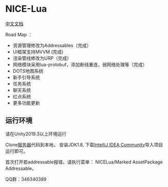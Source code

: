 # NICE-Lua

[中文文档](https://justin-sky.github.io/Nice-Lua)

Road Map ：

* 资源管理修改为Addressables（完成）
* UI框架支持MVVM (完成)
* 渲染管线修改为URP（完成）
* 网络模块采用lua-protobuf，添加断线重连，弱网络处理等（完成）
* DOTS地图系统
* 新手引导系统
* 任务系统
* 聊天系统
* 红点系统
* 更多功能更新

## 运行环境

请在Unity2019.3以上环境运行

Clone[服务器](https://github.com/Justin-sky/Nice-Server)代码到本地， 安装JDK1.8, 下载[IntelliJ IDEA Community](https://www.jetbrains.com/idea/)导入项目运行即可。

首次打开若addressable报错，请执行菜单： NICELua/Marked AssetPackage Addressable。

QQ群：346340389
